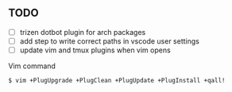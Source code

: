 ## TODO

- [ ] trizen dotbot plugin for arch packages
- [ ] add step to write correct paths in vscode user settings
- [ ] update vim and tmux plugins when vim opens

Vim command
```sh
$ vim +PlugUpgrade +PlugClean +PlugUpdate +PlugInstall +qall!
```
